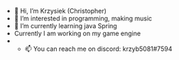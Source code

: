 - 👋 Hi, I’m Krzysiek (Christopher)
- 👀 I’m interested in programming, making music
- 🌱 I’m currently learning java Spring
- Currently I am working on my game engine
- - 📫 You can reach me on discord: krzyb5081#7594

<!---
krzyb5081/krzyb5081 is a ✨ special ✨ repository because its `README.md` (this file) appears on your GitHub profile.
You can click the Preview link to take a look at your changes.
--->

